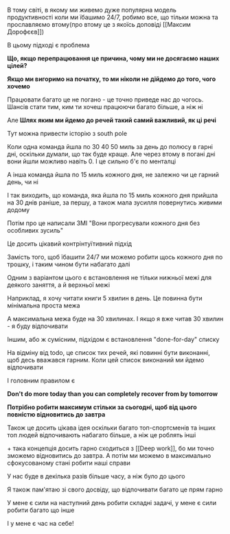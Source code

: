 В тому світі, в якому ми живемо дуже популярна модель продуктивності коли ми їбашимо 24/7, робимо все, що тільки можна та прославляємо втому(про втому це з якоїсь доповіді [[Максим Дорофєєв]])

В цьому підході є проблема

**Що, якщо перепрацювання це причина, чому ми не досягаємо наших цілей?**

**Якщо ми вигоримо на початку, то ми ніколи не дійдемо до того, чого хочемо**

Працювати багато це не погано - це точно приведе нас до чогось. Шансів стати тим, ким ти хочеш працюючи багато більше, а ніж ні

Але **Шлях яким ми йдемо до речей такий самий важливий, як ці речі**

Тут можна привести історію з south pole

Коли одна команда йшла по 30 40 50 миль за день до полюсу в гарні дні, оскільки думали, що так буде краще. Але через втому в погані дні вони йшли можливо навіть 0. І це сильно б'є по менталці

А інша команда йшла по 15 миль кожного дня, не залежно чи це гарний день, чи ні

І так виходить, що команда, яка йшла по 15 миль кожного дня прийшла на 30 днів раніше, за першу, а також мала зусилля повернутись живими додому

Потім про це написали ЗМІ "Вони прогресували кожного дня без особливих зусиль"

Це досить цікавий контрінтуїтивний підхід

Замість того, щоб їбашити 24/7 ми можемо робити щось кожного дня по трошку, і таким чином бути набагато далі

Одним з варіантом цього є встановлення не тільки нижньої межі для деякого заняття, а й верхньої межі

Наприклад, я хочу читати книги 5 хвилин в день. Це повинна бути мінімальна проста межа

А максимальна межа буде на 30 хвилинах. І якщо я вже читав 30 хвилин - я буду відпочивати

Іншим, або ж сумісним, підхідом є встановлення "done-for-day" списку

На відміну від todo, це список тих речей, які повинні бути виконанні, щоб десь вважався гарним. Коли цей список виконаний ми йдемо відпочивати

І головним правилом є 

**Don't do more today than you can completely recover from by tomorrow**

**Потрібно робити максимум стільки за сьогодні, щоб від цього повністю відновитись до завтра**

Також це досить цікава ідея оскільки багато топ-спортсменів та інших топ людей відпочивають набагато більше, а ніж це роблять інші

\+ така концепція досить гарно сходиться з [[Deep work]], бо ми точно зможемо відновитись до завтра. А потім ми можемо в максимально сфокусованому стані робити наші справи

У нас буде в декілька разів більше часу, а ніж було до цього

Я також пам'ятаю зі свого досвіду, що відпочивати багато це прям гарно

У мене є сили на наступний день робити складні задачі, у мене є сили робити багато що інше

І у мене є час на себе!